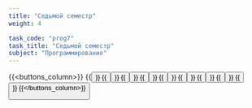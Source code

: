 ```yaml
---
title: "Седьмой семестр"
weight: 4

task_code: "prog7"
task_title: "Седьмой семестр"
subject: "Программирование"
---
```

{{<buttons_column>}}
    {{<button text="Лабораторная работа 1" link="https://github.com/DanilaIsaichev/PROG7-Lab-1">}}
    {{<button text="Лабораторная работа 2" link="https://github.com/DanilaIsaichev/PROG7-Lab-2">}}
    {{<button text="Лабораторная работа 3" link="https://colab.research.google.com/drive/1B_jI9TwtC_H3pWryX7iR0D0Up_Dy0TrT?usp=sharing">}}
    {{<button text="Лабораторная работа 4" link="https://github.com/DanilaIsaichev/PROG7-Lab-4">}}
    {{<button text="Лабораторная работа 5" link="https://github.com/DanilaIsaichev/PROG7-Lab-5-01.10.2022">}}
    {{<button text="Лабораторная работа 6" link="https://github.com/DanilaIsaichev/PROG7-Lab-6">}}
    {{<button text="Лабораторная работа 7" link="https://github.com/DanilaIsaichev/PROG7-Lab-7">}}
    {{<button text="Лабораторная работа 8" link="https://github.com/DanilaIsaichev/PROG7-Lab-8">}}
    {{<button text="Итоговая лабораторная работа" link="https://github.com/DanilaIsaichev/PROG7-Lab-Final">}}
{{</buttons_column>}}
